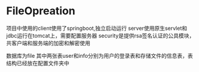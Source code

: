 # FileOpreation
项目中使用的client使用了springboot,独立启动运行
server使用原生servlet和jdbc运行在tomcat上，需要配置服务器
security是提供rsa签名认证的公具模块，共客户端和服务端的加密和解密使用

数据库为file
其中两张表user和info分别为用户的登录表和存储文件的信息表，表结构已经放在配置文件夹中
